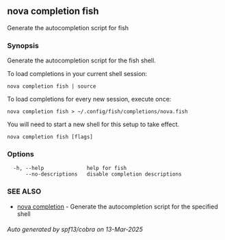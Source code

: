 ## nova completion fish

Generate the autocompletion script for fish

### Synopsis

Generate the autocompletion script for the fish shell.

To load completions in your current shell session:

	nova completion fish | source

To load completions for every new session, execute once:

	nova completion fish > ~/.config/fish/completions/nova.fish

You will need to start a new shell for this setup to take effect.


```
nova completion fish [flags]
```

### Options

```
  -h, --help              help for fish
      --no-descriptions   disable completion descriptions
```

### SEE ALSO

* [nova completion](nova_completion.md)	 - Generate the autocompletion script for the specified shell

###### Auto generated by spf13/cobra on 13-Mar-2025
